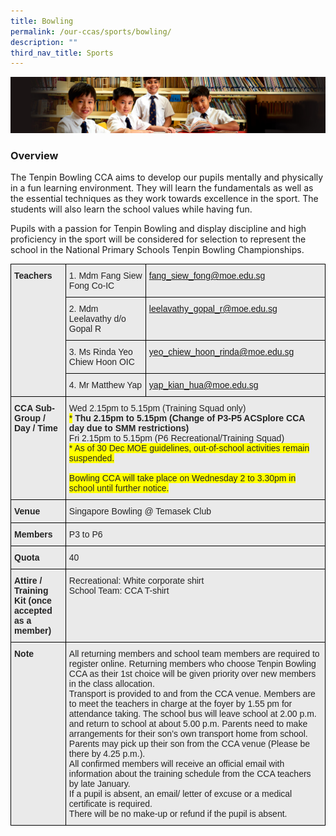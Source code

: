 ```yaml
---
title: Bowling
permalink: /our-ccas/sports/bowling/
description: ""
third_nav_title: Sports
---
```

![](/images/Sub-banner1.jpg)

### Overview

The Tenpin Bowling CCA aims to develop our pupils mentally and physically in a fun learning environment. They will learn the fundamentals as well as the essential techniques as they work towards excellence in the sport. The students will also learn the school values while having fun.&nbsp; &nbsp;&nbsp;

  

Pupils with a passion for Tenpin Bowling and display discipline and high proficiency in the sport will be considered for selection to represent the school in the National Primary Schools Tenpin Bowling Championships.

<style type="text/css">
.tg  {border-collapse:collapse;border-spacing:0;}
.tg td{border-color:black;border-style:solid;border-width:1px;font-family:Arial, sans-serif;font-size:14px;
  overflow:hidden;padding:10px 5px;word-break:normal;}
.tg th{border-color:black;border-style:solid;border-width:1px;font-family:Arial, sans-serif;font-size:14px;
  font-weight:normal;overflow:hidden;padding:10px 5px;word-break:normal;}
.tg .tg-8l4p{background-color:#EAEAEA;color:#232323;text-align:left;vertical-align:top}
.tg .tg-bt94{background-color:#EAEAEA;color:#232323;font-weight:bold;text-align:left;vertical-align:top}
.tg .tg-sa1g{background-color:#EAEAEA;color:#21088a;text-align:left;vertical-align:top}
</style>
<table class="tg">
<thead>
  <tr>
    <th class="tg-bt94" rowspan="4">Teachers<br><br><br><br></th>
    <th class="tg-8l4p">1. Mdm Fang Siew Fong Co-IC</th>
    <th class="tg-sa1g"><a href="mailto:fang_siew_fong@moe.edu.sg" rel="noopener noreferrer">fang_siew_fong@moe.edu.sg</a></th>
  </tr>
  <tr>
    <th class="tg-8l4p">2. Mdm Leelavathy d/o Gopal R</th>
    <th class="tg-sa1g"><a href="mailto:leelavathy_gopal_r@moe.edu.sg" rel="noopener noreferrer">leelavathy_gopal_r@moe.edu.sg</a></th>
  </tr>
  <tr>
    <th class="tg-8l4p">3. Ms Rinda Yeo Chiew Hoon OIC</th>
    <th class="tg-sa1g"><a href="mailto:yeo_chiew_hoon_rinda@moe.edu.sg" rel="noopener noreferrer">yeo_chiew_hoon_rinda@moe.edu.sg</a></th>
  </tr>
  <tr>
    <th class="tg-8l4p">4. Mr Matthew Yap</th>
    <th class="tg-sa1g"><a href="mailto:yap_kian_hua@moe.edu.sg" rel="noopener noreferrer"><span style="text-decoration:none">yap_kian_hua@moe.edu.sg</span></a></th>
  </tr>
</thead>
<tbody>
  <tr>
    <td class="tg-bt94">CCA Sub-Group / <br>Day / Time</td>
    <td class="tg-8l4p" colspan="2">Wed 2.15pm to 5.15pm (Training Squad only)<br><span style="background-color:#FF0">*</span> <span style="font-weight:bold">Thu 2.15pm to 5.15pm (Change of P3-P5 ACSplore CCA day due to SMM restrictions)</span><br>Fri 2.15pm to 5.15pm (P6 Recreational/Training Squad)<br><span style="background-color:#FF0">* As of 30 Dec MOE guidelines, out-of-school activities remain suspended. </span><br><br><span style="background-color:#FF0">Bowling CCA will take place on Wednesday 2 to 3.30pm in school until further notice.</span></td>
  </tr>
  <tr>
    <td class="tg-bt94">Venue</td>
    <td class="tg-8l4p" colspan="2"><span style="color:#232323">Singapore Bowling @ Temasek Club</span></td>
  </tr>
  <tr>
    <td class="tg-bt94">Members</td>
    <td class="tg-8l4p" colspan="2"><span style="color:#232323">P3 to P6</span></td>
  </tr>
  <tr>
    <td class="tg-bt94">Quota</td>
    <td class="tg-8l4p" colspan="2"><span style="color:#232323">40</span></td>
  </tr>
  <tr>
    <td class="tg-bt94">Attire / Training Kit (once accepted as a member)</td>
    <td class="tg-8l4p" colspan="2"><span style="color:#232323">Recreational: White corporate shirt</span><br><span style="color:#232323">School Team: CCA T-shirt</span></td>
  </tr>
  <tr>
    <td class="tg-bt94">Note<br><br><br><br><br><br><br><br></td>
    <td class="tg-8l4p" colspan="2">All returning members and school team members are required to register online. Returning members who choose Tenpin Bowling CCA as their 1st choice will be given priority over new members in the class allocation. <br>Transport is provided to and from the CCA venue. Members are to meet the teachers in charge at the foyer by 1.55 pm for attendance taking. The school bus will leave school at 2.00 p.m. and return to school at about 5.00 p.m. Parents need to make arrangements for their son’s own transport home from school.<br>Parents may pick up their son from the CCA venue (Please be there by 4.25 p.m.).<br>All confirmed members will receive an official email with information about the training schedule from the CCA teachers by late January.<br>If a pupil is absent, an email/ letter of excuse or a medical certificate is required.<br>There will be no make-up or refund if the pupil is absent.</td>
  </tr>
</tbody>
</table>